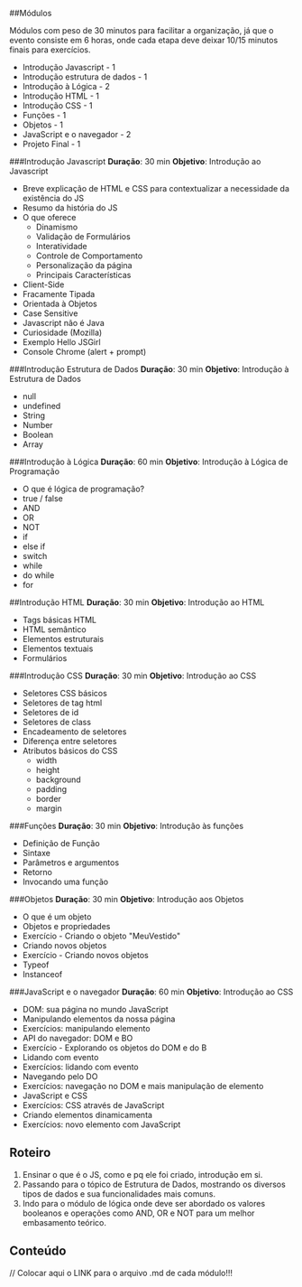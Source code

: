 ##Módulos

Módulos com peso de 30 minutos para facilitar a organização, já que o evento consiste em 6 horas, onde cada etapa deve deixar 10/15 minutos finais para exercícios.

- Introdução Javascript - 1
- Introdução estrutura de dados - 1
- Introdução à Lógica - 2
- Introdução HTML - 1
- Introdução CSS - 1
- Funções - 1
- Objetos - 1
- JavaScript e o navegador - 2
- Projeto Final - 1

###Introdução Javascript
**Duração**: 30 min
**Objetivo**: Introdução ao Javascript

- Breve explicação de HTML e CSS para contextualizar a necessidade da existência do JS
- Resumo da história do JS
- O que oferece
  - Dinamismo
  - Validação de Formulários
  - Interatividade
  - Controle de Comportamento
  - Personalização da página 
  - Principais Características
- Client-Side
- Fracamente Tipada
- Orientada à Objetos 
- Case Sensitive
- Javascript não é Java
- Curiosidade (Mozilla)
- Exemplo Hello JSGirl
- Console Chrome (alert + prompt)


###Introdução Estrutura de Dados
**Duração**: 30 min
**Objetivo**: Introdução à Estrutura de Dados

- null
- undefined
- String
- Number
- Boolean
- Array


###Introdução à Lógica
**Duração**: 60 min
**Objetivo**: Introdução à Lógica de Programação

- O que é lógica de programação?
- true / false
- AND
- OR
- NOT
- if
- else if
- switch
- while
- do while
- for


##Introdução HTML
**Duração**: 30 min
**Objetivo**: Introdução ao HTML

- Tags básicas HTML
- HTML semântico
- Elementos estruturais
- Elementos textuais
- Formulários


###Introdução CSS
**Duração**: 30 min
**Objetivo**: Introdução ao CSS

- Seletores CSS básicos
- Seletores de tag html
- Seletores de id
- Seletores de class
- Encadeamento de seletores
- Diferença entre seletores
- Atributos básicos do CSS
    - width
    - height
    - background
    - padding
    - border
    - margin


###Funções
**Duração**: 30 min
**Objetivo**: Introdução às funções

- Definição de Função
- Sintaxe
- Parâmetros e argumentos
- Retorno
- Invocando uma função


###Objetos
**Duração**: 30 min
**Objetivo**: Introdução aos Objetos

- O que é um objeto
- Objetos e propriedades
- Exercício - Criando o objeto "MeuVestido"
- Criando novos objetos
- Exercício - Criando novos objetos
- Typeof
- Instanceof

###JavaScript e o navegador
**Duração**: 60 min
**Objetivo**: Introdução ao CSS

- DOM: sua página no mundo JavaScript
- Manipulando elementos da nossa página
- Exercícios: manipulando elemento
- API do navegador: DOM e BO
- Exercício - Explorando os objetos do DOM e do B
- Lidando com evento
- Exercícios: lidando com evento
- Navegando pelo DO
- Exercícios: navegação no DOM e mais manipulação de elemento
- JavaScript e CSS
- Exercícios: CSS através de JavaScript
- Criando elementos dinamicamenta
- Exercícios: novo elemento com JavaScript


## Roteiro

1. Ensinar o que é o JS, como e pq ele foi criado, introdução em si.
2. Passando para o tópico de Estrutura de Dados, mostrando os diversos tipos de dados e sua funcionalidades mais comuns.
3. Indo para o módulo de lógica onde deve ser abordado os valores booleanos e operações como AND, OR e NOT para um melhor embasamento teórico.

## Conteúdo

// Colocar aqui o LINK para o arquivo .md de cada módulo!!!

